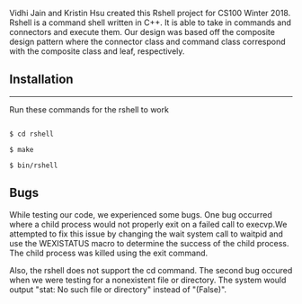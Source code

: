 Vidhi Jain and Kristin Hsu created this Rshell project for CS100 Winter 2018. 
Rshell is a command shell written in C++. 
It is able to take in commands and connectors and execute them.
Our design was based off the composite design pattern where the connector class and command class
correspond with the composite class and leaf, respectively.


## Installation
------------
Run these  commands for the rshell to work
```

$ cd rshell

$ make

$ bin/rshell
```


## Bugs

While testing our code, we experienced some bugs. One bug occurred where a child process would 
not properly exit on a failed call to execvp.We attempted to fix this issue by changing the
wait system call to waitpid and use the WEXISTATUS macro to determine the success of the 
child process. The child process was killed using the exit command.

Also, the rshell does not support the cd command.
The second bug occured when we were testing for a nonexistent file or directory. The system would
output "stat: No such file or directory" instead of "(False)".
